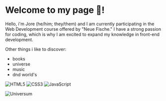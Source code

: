 # Welcome to my page 🌵! 

Hello, i'm Jore (he/him; they/them) and I am currently participating in the Web Development course offered by "Neue Fische." I have a strong passion for coding, which is why I am excited to expand my knowledge in front-end development. 

Other things i like to discover: 
- books
- universe
- music
- dnd world's

![HTML5](https://img.shields.io/badge/-HTML5-%23E44D27?style=flat-square&logo=html5&logoColor=ffffff)
![CSS3](https://img.shields.io/badge/-CSS3-%231572B6?style=flat-square&logo=css3)
![JavaScript](https://img.shields.io/badge/-JavaScript-%23F7DF1C?style=flat-square&logo=javascript&logoColor=000000&labelColor=%23F7DF1C&color=%23FFCE5A)

![Universum](https://as1.ftcdn.net/v2/jpg/00/84/69/88/1000_F_84698832_dAuTo66TeueUCVpc7RuX6ld3n1SxlyjF.jpg)

